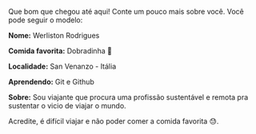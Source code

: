 Que bom que chegou até aqui! Conte um pouco mais sobre você. Você pode seguir o modelo:

**Nome:** Werliston Rodrigues

**Comida favorita:** Dobradinha :shallow_pan_of_food:

**Localidade:** San Venanzo - Itália

**Aprendendo:** Git e Github

**Sobre:** Sou viajante que procura uma profissão sustentável e remota pra sustentar o vicio de viajar o mundo.

Acredite, é difícil viajar e não poder comer a comida favorita :sweat:.